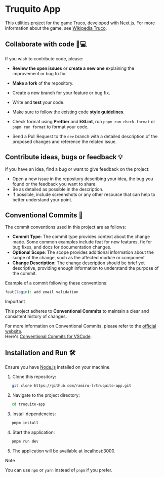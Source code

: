# Truquito App

This utilities project for the game Truco, developed with [Next.js](https://nextjs.org/).
For more information about the game, see [Wikipedia Truco](https://es.wikipedia.org/wiki/Truco_argentino).

## Collaborate with code 🤝💻

If you wish to contribute code, please:

- **Review the open issues** or **create a new one** explaining the improvement or bug to fix.

- **Make a fork** of the repository.

- Create a new branch for your feature or bug fix.

- Write and **test** your code.

- Make sure to follow the existing code **style guidelines**.

- Check format using **Prettier** and **ESLint**, run `pnpm run check-format` or `pnpm run format` to format your code.

- Send a Pull Request to the `dev` branch with a detailed description of the proposed changes and reference the related issue.

## Contribute ideas, bugs or feedback 💡

If you have an idea, find a bug or want to give feedback on the project:

- Open a new issue in the repository describing your idea, the bug you found or the feedback you want to share.
- Be as detailed as possible in the description.
- If possible, include screenshots or any other resource that can help to better understand your point.

## Conventional Commits 📝

The commit conventions used in this project are as follows:

- **Commit Type**: The commit type provides context about the change made. Some common examples include feat for new features, fix for bug fixes, and docs for documentation changes.
- **Optional Scope**: The scope provides additional information about the scope of the change, such as the affected module or component
- **Change Description**: The change description should be brief yet descriptive, providing enough information to understand the purpose of the commit.

Example of a commit following these conventions:

```bash
feat(login): add email validation
```

> [!IMPORTANT]
> This project adheres to **Conventional Commits** to maintain a clear and consistent history of changes.

For more information on Conventional Commits, please refer to the [official website](https://www.conventionalcommits.org/en/v1.0.0/).  
Here's [Conventional Commits for VSCode](https://marketplace.visualstudio.com/items?itemName=vivaxy.vscode-conventional-commits).

## Installation and Run 🛠️

Ensure you have [Node.js](https://nodejs.org/) installed on your machine.

1. Clone this repository:

```bash
   git clone https://github.com/ramiro-l/truquito-app.git
```

2. Navigate to the project directory:

```bash
   cd truquito-app
```

3. Install dependencies:

```bash
   pnpm install
```

4. Start the application:

```bash
   pnpm run dev
```

5. The application will be available at [localhost:3000](http://localhost:3000).

> [!NOTE]
> You can use `npm` or `yarn` instead of `pnpm` if you prefer.
